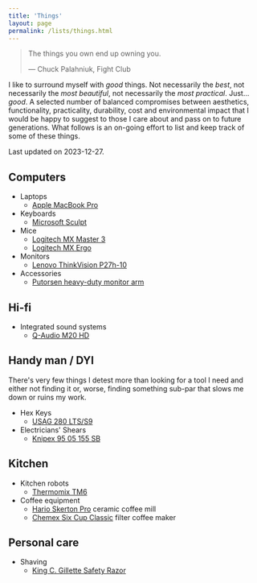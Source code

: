```yaml
---
title: 'Things'
layout: page
permalink: /lists/things.html
---
```


> The things you own end up owning you.
>
> &mdash; Chuck Palahniuk, Fight Club

I like to surround myself with _good_ things. Not necessarily the _best_,
not necessarily the _most beautiful_, not necessarily the _most practical_.
Just... _good_. A selected number of balanced compromises between aesthetics,
functionality, practicality, durability, cost and environmental impact that I
would be happy to suggest to those I care about and pass on to future
generations. What follows is an on-going effort to list and keep track of some
of these things.

Last updated on 2023-12-27.

## Computers

- Laptops
    - [Apple MacBook Pro][300]
- Keyboards
    - [Microsoft Sculpt][301]
- Mice
    - [Logitech MX Master 3][302]
    - [Logitech MX Ergo][303]
- Monitors
    - [Lenovo ThinkVision P27h-10][305]
- Accessories
    - [Putorsen heavy-duty monitor arm][304]

[300]: https://www.apple.com/macbook-pro/
[301]: https://www.microsoft.com/en/accessories/products/keyboards/sculpt-ergonomic-desktop?activetab=pivot:overviewtab
[302]: https://www.logitech.com/en-us/products/mice/mx-master-3s.910-006556.html
[303]: https://www.logitech.com/en-us/products/mice/mx-ergo-wireless-trackball-mouse.html
[304]: https://www.amazon.it/gp/product/B07QGBYSVN/ref=ppx_yo_dt_b_search_asin_title?ie=UTF8&psc=1
[305]: https://www.lenovo.com/us/en/p/accessories-and-software/monitors/professional/63a1gar1us

## Hi-fi

- Integrated sound systems
    - [Q-Audio M20 HD][500]

[500]: https://www.qacoustics.com/products/m20-hd-wireless-music-system

## Handy man / DYI

There's very few things I detest more than looking for a tool I need and either
not finding it or, worse, finding something sub-par that slows me down or ruins
my work.

- Hex Keys
    - [USAG 280 LTS/S9][101]
- Electricians' Shears
    - [Knipex 95 05 155 SB][100]

[100]: https://www.knipex.com/products/cable-and-wire-rope-shears/electricians%27-shears/electricians-shears/9505155SB
[101]: https://www.usag.it/catalog/en/products/details/792/280_LTS_S9/Set_of_9_long_angled_hexagon_keys_with_spherical_head

## Kitchen

- Kitchen robots
    - [Thermomix TM6][400]
- Coffee equipment
    - [Hario Skerton Pro][401] ceramic coffee mill
    - [Chemex Six Cup Classic][402] filter coffee maker

[400]: https://www.thermomix.com/tm6/
[401]: https://www.hario-usa.com/collections/grinders/products/ceramic-coffee-mill-skerton-pro
[402]: https://www.chemexcoffeemaker.com/six-cup-classic-series-coffeemaker.html

## Personal care

- Shaving
    - [King C. Gillette Safety Razor][600]

[600]: https://gillette.com/en-us/products/beard-care/king-c-gillette-double-edge-razor
